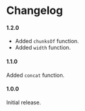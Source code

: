# Changelog


#### 1.2.0

- Added `chunksOf` function.
- Added `width` function.


#### 1.1.0

Added `concat` function.


#### 1.0.0

Initial release.
